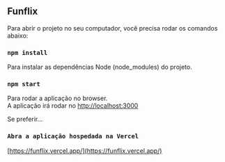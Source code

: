 ## Funflix

Para abrir o projeto no seu computador, você precisa rodar os comandos abaixo:

### `npm install`

Para instalar as dependências Node (node_modules) do projeto.

### `npm start`

Para rodar a aplicação no browser.<br />
A aplicação irá rodar no [http://localhost:3000](http://localhost:3000)

Se preferir...

### `Abra a aplicação hospedada na Vercel`

[https://funflix.vercel.app/](https://funflix.vercel.app/)
